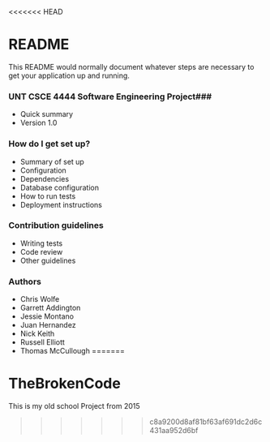 <<<<<<< HEAD
# README #

This README would normally document whatever steps are necessary to get your application up and running.

### UNT CSCE 4444 Software Engineering Project###

* Quick summary
* Version 1.0

### How do I get set up? ###

* Summary of set up
* Configuration
* Dependencies
* Database configuration
* How to run tests
* Deployment instructions

### Contribution guidelines ###

* Writing tests
* Code review
* Other guidelines

### Authors ###

* Chris Wolfe 
* Garrett Addington 
* Jessie Montano 
* Juan Hernandez
* Nick Keith 
* Russell Elliott 
* Thomas McCullough
=======
# TheBrokenCode
This is my old school Project from 2015
>>>>>>> c8a9200d8af81bf63af691dc2d6c431aa952d6bf
